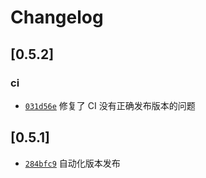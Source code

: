 # Changelog

## \[0.5.2]

### ci

- [`031d56e`](https://github.com/QPlugged/QPlugged/commit/031d56ed995c22470246809fecc52a75467702ea) 修复了 CI 没有正确发布版本的问题

## \[0.5.1]

- [`284bfc9`](https://github.com/QPlugged/QPlugged/commit/284bfc9ae6654c990d18a88ac2fa638d018014db) 自动化版本发布

